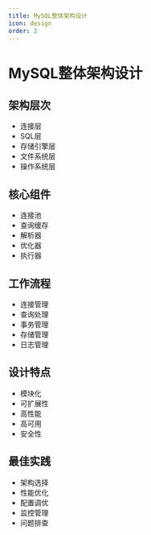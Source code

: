 ```yaml
---
title: MySQL整体架构设计
icon: design
order: 2
---
```


# MySQL整体架构设计

## 架构层次
- 连接层
- SQL层
- 存储引擎层
- 文件系统层
- 操作系统层

## 核心组件
- 连接池
- 查询缓存
- 解析器
- 优化器
- 执行器

## 工作流程
- 连接管理
- 查询处理
- 事务管理
- 存储管理
- 日志管理

## 设计特点
- 模块化
- 可扩展性
- 高性能
- 高可用
- 安全性

## 最佳实践
- 架构选择
- 性能优化
- 配置调优
- 监控管理
- 问题排查
